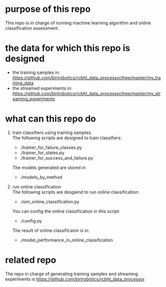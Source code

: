 # purpose of this repo
This repo is in charge of running machine learning algorithm and online classification assessment.

# the data for which this repo is designed
* the training samples in: https://github.com/birlrobotics/rcbht_data_processor/tree/master/my_training_data
* the streamed experiments in: https://github.com/birlrobotics/rcbht_data_processor/tree/master/my_streaming_experiments


# what can this repo do
1. train classifiers using training samples.  
    The following scripts are designed to train classifiers:
    * ./trainer_for_failure_classes.py
    * ./trainer_for_states.py
    * ./trainer_for_success_and_failure.py

    The models generated are stored in:
    * ./models_by_method

1. run online classification  
    The following scripts are desgiend to run online classification:
    * ./sim_online_classification.py

    You can config the online classification in this script:
    * ./config.py

    The result of online classificaion is in:
    * ./model_performance_in_online_classification


# related repo
The repo in charge of generating training samples and streaming experiments is https://github.com/birlrobotics/rcbht_data_processor

